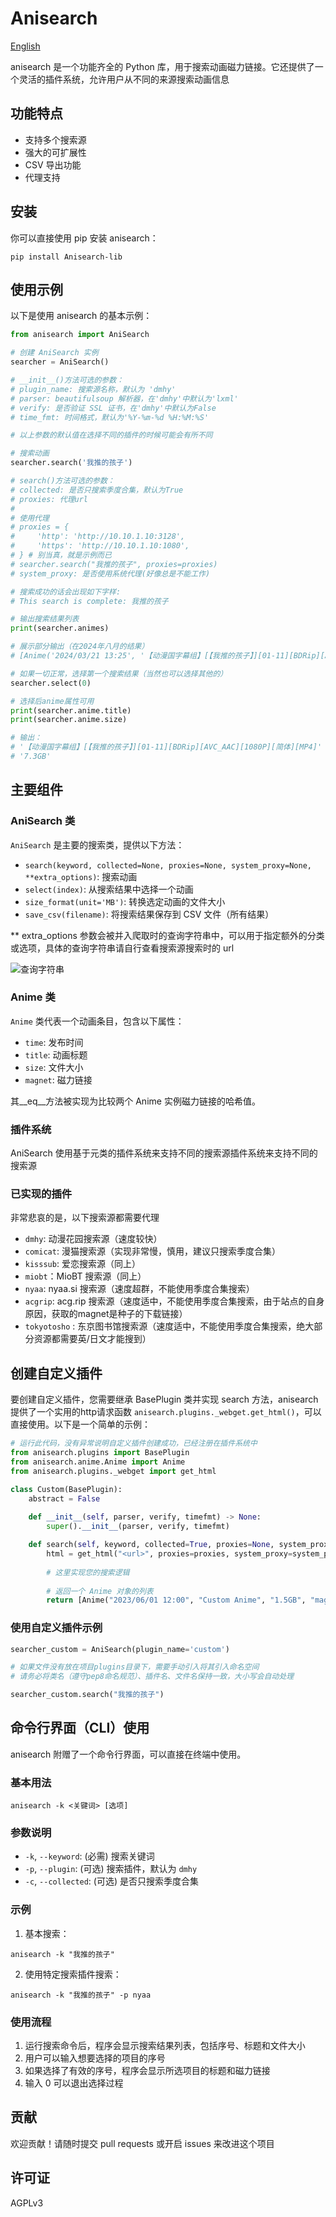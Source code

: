 # Anisearch

[English](https://github.com/adogecheems/anisearch/blob/master/README_en.md)

anisearch 是一个功能齐全的 Python 库，用于搜索动画磁力链接。它还提供了一个灵活的插件系统，允许用户从不同的来源搜索动画信息

## 功能特点

- 支持多个搜索源
- 强大的可扩展性
- CSV 导出功能
- 代理支持

## 安装

你可以直接使用 pip 安装 anisearch：

```
pip install Anisearch-lib
```

## 使用示例

以下是使用 anisearch 的基本示例：

```python
from anisearch import AniSearch

# 创建 AniSearch 实例
searcher = AniSearch()

# __init__()方法可选的参数：
# plugin_name: 搜索源名称，默认为 'dmhy'
# parser: beautifulsoup 解析器，在'dmhy'中默认为'lxml'
# verify: 是否验证 SSL 证书，在'dmhy'中默认为False
# time_fmt: 时间格式，默认为'%Y-%m-%d %H:%M:%S'

# 以上参数的默认值在选择不同的插件的时候可能会有所不同

# 搜索动画
searcher.search('我推的孩子')

# search()方法可选的参数：
# collected: 是否只搜索季度合集，默认为True
# proxies: 代理url
#
# 使用代理
# proxies = {
#     'http': 'http://10.10.1.10:3128',
#     'https': 'http://10.10.1.10:1080',
# } # 别当真，就是示例而已
# searcher.search("我推的孩子", proxies=proxies)
# system_proxy: 是否使用系统代理(好像总是不能工作)

# 搜索成功的话会出现如下字样:
# This search is complete: 我推的孩子

# 输出搜索结果列表
print(searcher.animes)

# 展示部分输出（在2024年八月的结果）
# [Anime('2024/03/21 13:25', '【动漫国字幕组】[【我推的孩子】][01-11][BDRip][AVC_AAC][1080P][简体][MP4]', '7.3GB', 'magnet:?xt=urn:btih:P76PROAB5JRUAPHIST63HGRUOMW7SEWU&dn=&tr=...

# 如果一切正常，选择第一个搜索结果（当然也可以选择其他的）
searcher.select(0)

# 选择后anime属性可用
print(searcher.anime.title)
print(searcher.anime.size)

# 输出：
# '【动漫国字幕组】[【我推的孩子】][01-11][BDRip][AVC_AAC][1080P][简体][MP4]'
# '7.3GB'
```

## 主要组件

### AniSearch 类

`AniSearch` 是主要的搜索类，提供以下方法：

- `search(keyword, collected=None, proxies=None, system_proxy=None, **extra_options)`: 搜索动画
- `select(index)`: 从搜索结果中选择一个动画
- `size_format(unit='MB')`: 转换选定动画的文件大小
- `save_csv(filename)`: 将搜索结果保存到 CSV 文件（所有结果）

** extra_options 参数会被并入爬取时的查询字符串中，可以用于指定额外的分类或选项，具体的查询字符串请自行查看搜索源搜索时的 url

![查询字符串](https://cdn.mmoe.work/img/url.png)

### Anime 类

`Anime` 类代表一个动画条目，包含以下属性：

- `time`: 发布时间
- `title`: 动画标题
- `size`: 文件大小
- `magnet`: 磁力链接

其__eq__方法被实现为比较两个 Anime 实例磁力链接的哈希值。

### 插件系统

AniSearch 使用基于元类的插件系统来支持不同的搜索源插件系统来支持不同的搜索源

### 已实现的插件

非常悲哀的是，以下搜索源都需要代理

- `dmhy`: 动漫花园搜索源（速度较快）
- `comicat`: 漫猫搜索源（实现非常慢，慎用，建议只搜索季度合集）
- `kisssub`: 爱恋搜索源（同上）
- `miobt`：MioBT 搜索源（同上）
- `nyaa`: nyaa.si 搜索源（速度超群，不能使用季度合集搜索）
- `acgrip`: acg.rip 搜索源（速度适中，不能使用季度合集搜索，由于站点的自身原因，获取的magnet是种子的下载链接）
- `tokyotosho` : 东京图书馆搜索源（速度适中，不能使用季度合集搜索，绝大部分资源都需要英/日文才能搜到）

## 创建自定义插件
要创建自定义插件，您需要继承 BasePlugin 类并实现 search 方法，anisearch 提供了一个实用的http请求函数 `anisearch.plugins._webget.get_html()`，可以直接使用。以下是一个简单的示例：

```python
# 运行此代码，没有异常说明自定义插件创建成功，已经注册在插件系统中
from anisearch.plugins import BasePlugin
from anisearch.anime.Anime import Anime
from anisearch.plugins._webget import get_html

class Custom(BasePlugin):
    abstract = False
    
    def __init__(self, parser, verify, timefmt) -> None:
        super().__init__(parser, verify, timefmt)

    def search(self, keyword, collected=True, proxies=None, system_proxy=False, **extra_options):
        html = get_html("<url>", proxies=proxies, system_proxy=system_proxy, verify=self._verify)
        
        # 这里实现您的搜索逻辑
        
        # 返回一个 Anime 对象的列表
        return [Anime("2023/06/01 12:00", "Custom Anime", "1.5GB", "magnet:?xt=urn:btih:..."), ...]
```

### 使用自定义插件示例

```python
searcher_custom = AniSearch(plugin_name='custom')

# 如果文件没有放在项目plugins目录下，需要手动引入将其引入命名空间
# 请务必将类名（遵守pep8命名规范）、插件名、文件名保持一致，大小写会自动处理

searcher_custom.search("我推的孩子")
```

## 命令行界面（CLI）使用

anisearch 附赠了一个命令行界面，可以直接在终端中使用。

### 基本用法

```
anisearch -k <关键词> [选项]
```

### 参数说明

- `-k`, `--keyword`: (必需) 搜索关键词
- `-p`, `--plugin`: (可选) 搜索插件，默认为 `dmhy`
- `-c`, `--collected`: (可选) 是否只搜索季度合集

### 示例

1. 基本搜索：

```
anisearch -k "我推的孩子"
```

2. 使用特定搜索插件搜索：

```
anisearch -k "我推的孩子" -p nyaa
```

### 使用流程

1. 运行搜索命令后，程序会显示搜索结果列表，包括序号、标题和文件大小
2. 用户可以输入想要选择的项目的序号
3. 如果选择了有效的序号，程序会显示所选项目的标题和磁力链接
4. 输入 0 可以退出选择过程

## 贡献

欢迎贡献！请随时提交 pull requests 或开启 issues 来改进这个项目

## 许可证

AGPLv3